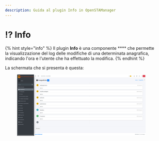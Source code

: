 ```yaml
---
description: Guida al plugin Info in OpenSTAManager
---
```


# ⁉️ Info

{% hint style="info" %}
Il plugin **Info** è una componente \*\*\*\* che permette la visualizzazione del log delle modifiche di una determinata anagrafica, indicando l'ora e l'utente che ha effettuato la modifica.
{% endhint %}

La schermata che si presenta è questa:

<figure><img src="../../../../.gitbook/assets/immagine (100).png" alt=""><figcaption></figcaption></figure>
